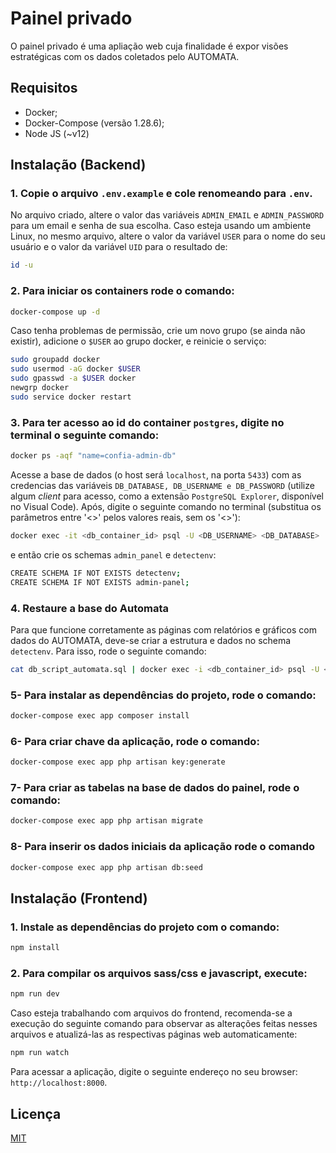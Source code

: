 # Painel privado

O painel privado é uma apliação web cuja finalidade é expor visões estratégicas com os dados coletados pelo AUTOMATA.

## Requisitos
 
 - Docker;
 - Docker-Compose (versão 1.28.6);
 - Node JS (~v12)

## Instalação (Backend)

### 1. Copie o arquivo `.env.example` e cole renomeando para `.env`.

No arquivo criado, altere o valor das variáveis `ADMIN_EMAIL` e `ADMIN_PASSWORD` para um email e senha de sua escolha. Caso esteja usando um ambiente Linux, no mesmo arquivo, altere o valor da variável `USER` para o nome do seu usuário e o valor da variável
`UID` para o resultado de:

```bash
id -u
```

### 2. Para iniciar os containers rode o comando:

```bash
docker-compose up -d
```

Caso tenha problemas de permissão, crie um novo grupo (se ainda não existir), adicione o `$USER` ao grupo docker, e reinicie o serviço:

```bash
sudo groupadd docker
sudo usermod -aG docker $USER
sudo gpasswd -a $USER docker
newgrp docker
sudo service docker restart
```

### 3. Para ter acesso ao id do container `postgres`, digite no terminal o seguinte comando:  

```bash
docker ps -aqf "name=confia-admin-db"
```

Acesse a base de dados (o host será ``localhost``, na porta `5433`) com as credencias das variáveis ``DB_DATABASE, DB_USERNAME e DB_PASSWORD`` (utilize algum *client* para acesso, como a extensão `PostgreSQL Explorer`, disponível no Visual Code). Após, digite o seguinte comando no terminal (substitua os parâmetros entre '<>' pelos valores reais, sem os '<>'):

```bash
docker exec -it <db_container_id> psql -U <DB_USERNAME> <DB_DATABASE>
```
e então crie os schemas ``admin_panel`` e ``detectenv``:

```bash
CREATE SCHEMA IF NOT EXISTS detectenv;
CREATE SCHEMA IF NOT EXISTS admin-panel;
```

### 4. Restaure a base do Automata

Para que funcione corretamente as páginas com relatórios e gráficos com dados do AUTOMATA, deve-se criar a estrutura e dados no schema ``detectenv``. Para isso, rode o seguinte comando:

```bash
cat db_script_automata.sql | docker exec -i <db_container_id> psql -U <DB_USERNAME> <DB_DATABASE>
```

### 5- Para instalar as dependências do projeto, rode o comando:
```bash
docker-compose exec app composer install
```
### 6- Para criar chave da aplicação, rode o comando:
```bash
docker-compose exec app php artisan key:generate
```  
### 7- Para criar as tabelas na base de dados do painel, rode o comando:
```bash
docker-compose exec app php artisan migrate
```
### 8- Para inserir os dados iniciais da aplicação rode o comando
```bash
docker-compose exec app php artisan db:seed
```

## Instalação (Frontend)

### 1. Instale as dependências do projeto com o comando:
```bash
npm install
```

### 2. Para compilar os arquivos sass/css e javascript, execute:
```bash
npm run dev
```

Caso esteja trabalhando com arquivos do frontend, recomenda-se  a execução do seguinte comando para observar as alterações feitas nesses arquivos e atualizá-las as respectivas páginas web automaticamente:

```bash
npm run watch
```

Para acessar a aplicação, digite o seguinte endereço no seu browser: ``http://localhost:8000``.


## Licença
[MIT](https://choosealicense.com/licenses/mit/)
